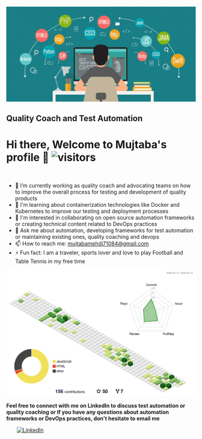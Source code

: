 ![](./images/header.png)

## Quality Coach and Test Automation 

# Hi there, Welcome to Mujtaba's profile 👋 ![visitors](https://visitor-badge.glitch.me/badge?page_id=mujjazi.mujjazi&left_color=blue&right_color=blue)

<br>


- 🔭 I’m currently working as quality coach and advocating teams on how to improve the overall process for testing and development of quality products
- 🌱 I'm learning about containerization technologies like Docker and Kubernetes to improve our testing and deployment processes
- 👯 I'm interested in collaborating on open source automation frameworks or creating technical content related to DevOps practices
- 💬 Ask me about automation, developing frameworks for test automation or maintaining existing ones, quality coaching and devops
- 📫 How to reach me: mujtabamehdi71084@gmail.com
- ⚡ Fun fact: I am a traveler, sports lover and love to play Football and Table Tennis in my free time

![My Contributions](./profile-3d-contrib/profile-green-animate.svg)
<br>

<b>Feel free to connect with me on LinkedIn to discuss test automation or quality coaching or If you have any questions about automation frameworks or DevOps practices, don't hesitate to email me</b>

&nbsp; &nbsp; &nbsp; &nbsp;[![LinkedIn](https://github.com/mujjazi/mujjazi/blob/master/link.ico)](https://www.linkedin.com/in/mujtabamehdi9) 

